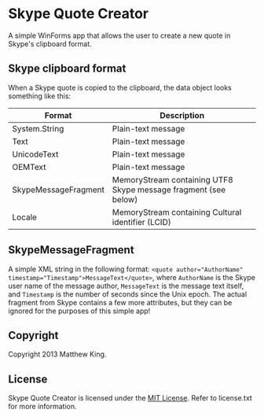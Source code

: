 Skype Quote Creator
===================

A simple WinForms app that allows the user to create a new quote in Skype's clipboard format.

Skype clipboard format
----------------------

When a Skype quote is copied to the clipboard, the data object looks something like this:

| Format               | Description                                                     |
|----------------------|-----------------------------------------------------------------|
| System.String        | Plain-text message                                              |
| Text                 | Plain-text message                                              |
| UnicodeText          | Plain-text message                                              |
| OEMText              | Plain-text message                                              |
| SkypeMessageFragment | MemoryStream containing UTF8 Skype message fragment (see below) |
| Locale               | MemoryStream containing Cultural identifier (LCID)              |

SkypeMessageFragment
------------------

A simple XML string in the following format: `<quote author="AuthorName" timestamp="Timestamp">MessageText</quote>`, where `AuthorName` is the Skype user name of the message author, `MessageText` is the message text itself, and `Timestamp` is the number of seconds since the Unix epoch. The actual fragment from Skype contains a few more attributes, but they can be ignored for the purposes of this simple app!

Copyright
---------
Copyright 2013 Matthew King.

License
-------
Skype Quote Creator is licensed under the [MIT License](http://opensource.org/licenses/MIT). Refer to license.txt for more information.